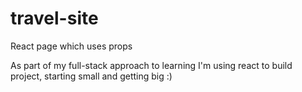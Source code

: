 # travel-site
React page which uses props

As part of my full-stack approach to learning I'm using react to build project, starting small and getting big :)
